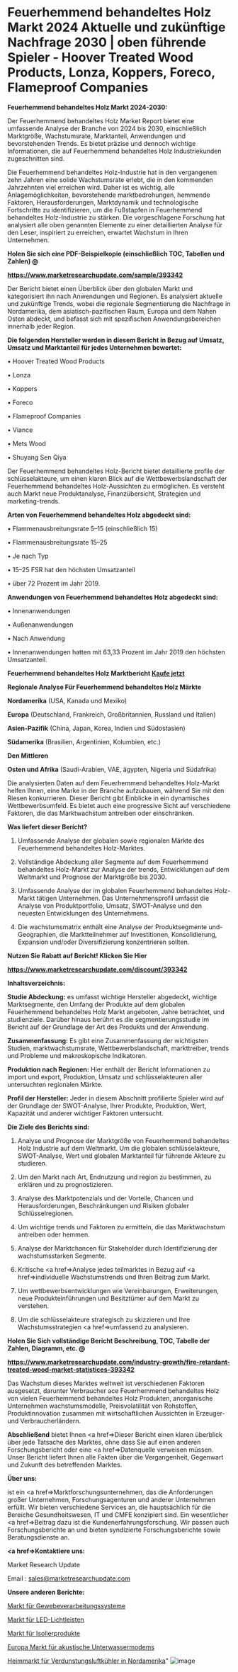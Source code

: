 # Feuerhemmend behandeltes Holz Markt 2024 Aktuelle und zukünftige Nachfrage 2030 | oben führende Spieler - Hoover Treated Wood Products, Lonza, Koppers, Foreco, Flameproof Companies

<strong>Feuerhemmend behandeltes Holz Markt 2024-2030:</strong>

Der Feuerhemmend behandeltes Holz Market Report bietet eine umfassende Analyse der Branche von 2024 bis 2030, einschließlich Marktgröße, Wachstumsrate, Marktanteil, Anwendungen und bevorstehenden Trends. Es bietet präzise und dennoch wichtige Informationen, die auf Feuerhemmend behandeltes Holz Industriekunden zugeschnitten sind.

Die Feuerhemmend behandeltes Holz-Industrie hat in den vergangenen zehn Jahren eine solide Wachstumsrate erlebt, die in den kommenden Jahrzehnten viel erreichen wird. Daher ist es wichtig, alle Anlagemöglichkeiten, bevorstehende marktbedrohungen, hemmende Faktoren, Herausforderungen, Marktdynamik und technologische Fortschritte zu identifizieren, um die Fußstapfen in Feuerhemmend behandeltes Holz-Industrie zu stärken. Die vorgeschlagene Forschung hat analysiert alle oben genannten Elemente zu einer detaillierten Analyse für den Leser, inspiriert zu erreichen, erwartet Wachstum in Ihren Unternehmen.



<strong>Holen Sie sich eine PDF-Beispielkopie (einschließlich TOC, Tabellen und Zahlen) @
</strong>

<strong><a href=https://www.marketresearchupdate.com/sample/393342>

<strong>https://www.marketresearchupdate.com/sample/393342</u></font></a></strong></strong>

Der Bericht bietet einen Überblick über den globalen Markt und kategorisiert ihn nach Anwendungen und Regionen. Es analysiert aktuelle und zukünftige Trends, wobei die regionale Segmentierung die Nachfrage in Nordamerika, dem asiatisch-pazifischen Raum, Europa und dem Nahen Osten abdeckt, und befasst sich mit spezifischen Anwendungsbereichen innerhalb jeder Region.



<strong>Die folgenden Hersteller werden in diesem Bericht in Bezug auf Umsatz, Umsatz und Marktanteil für jedes Unternehmen bewertet:</strong>

• Hoover Treated Wood Products

• Lonza

• Koppers

• Foreco

• Flameproof Companies

• Viance

• Mets Wood

• Shuyang Sen Qiya

Der Feuerhemmend behandeltes Holz-Bericht bietet detaillierte profile der schlüsselakteure, um einen klaren Blick auf die Wettbewerbslandschaft der Feuerhemmend behandeltes Holz-Aussichten zu ermöglichen. Es versteht auch Markt neue Produktanalyse, Finanzübersicht, Strategien und marketing-trends.



<strong>Arten von Feuerhemmend behandeltes Holz abgedeckt sind:</strong>

• Flammenausbreitungsrate 5–15 (einschließlich 15)

• Flammenausbreitungsrate 15–25

• Je nach Typ

• 15–25 FSR hat den höchsten Umsatzanteil

• über 72 Prozent im Jahr 2019.



<strong>Anwendungen von Feuerhemmend behandeltes Holz abgedeckt sind:</strong>

• Innenanwendungen

• Außenanwendungen

• Nach Anwendung

• Innenanwendungen hatten mit 63,33 Prozent im Jahr 2019 den höchsten Umsatzanteil.



<strong>Feuerhemmend behandeltes Holz Marktbericht <a href=https://www.marketresearchupdate.com/buynow/393342>Kaufe jetzt</a></strong>



<strong>Regionale Analyse Für Feuerhemmend behandeltes Holz Märkte</strong>



<strong>Nordamerika</strong> (USA, Kanada und Mexiko)



<strong>Europa</strong> (Deutschland, Frankreich, Großbritannien, Russland und Italien)



<strong>Asien-Pazifik</strong> (China, Japan, Korea, Indien und Südostasien)



<strong>Südamerika</strong> (Brasilien, Argentinien, Kolumbien, etc.)



<strong>Den Mittleren</strong> 

<strong>Osten und Afrika</strong> (Saudi-Arabien, VAE, ägypten, Nigeria und Südafrika)

Die analysierten Daten auf dem Feuerhemmend behandeltes Holz-Markt helfen Ihnen, eine Marke in der Branche aufzubauen, während Sie mit den Riesen konkurrieren. Dieser Bericht gibt Einblicke in ein dynamisches Wettbewerbsumfeld. Es bietet auch eine progressive Sicht auf verschiedene Faktoren, die das Marktwachstum antreiben oder einschränken.



<strong>Was liefert dieser Bericht?</strong>

1. Umfassende Analyse der globalen sowie regionalen Märkte des Feuerhemmend behandeltes Holz-Marktes.

2. Vollständige Abdeckung aller Segmente auf dem Feuerhemmend behandeltes Holz-Markt zur Analyse der trends, Entwicklungen auf dem Weltmarkt und Prognose der Marktgröße bis 2030.

3. Umfassende Analyse der im globalen Feuerhemmend behandeltes Holz-Markt tätigen Unternehmen. Das Unternehmensprofil umfasst die Analyse von Produktportfolio, Umsatz, SWOT-Analyse und den neuesten Entwicklungen des Unternehmens.

4. Die wachstumsmatrix enthält eine Analyse der Produktsegmente und-Geographien, die Marktteilnehmer auf Investitionen, Konsolidierung, Expansion und/oder Diversifizierung konzentrieren sollten.



<strong>Nutzen Sie Rabatt auf Bericht! Klicken Sie Hier
</strong>

<strong><a href=https://www.marketresearchupdate.com/discount/393342>https://www.marketresearchupdate.com/discount/393342</b></u></font></strong></a>



<strong>Inhaltsverzeichnis:</strong>



<strong>Studie Abdeckung:</strong> es umfasst wichtige Hersteller abgedeckt, wichtige Marktsegmente, den Umfang der Produkte auf dem globalen Feuerhemmend behandeltes Holz Markt angeboten, Jahre betrachtet, und studienziele. Darüber hinaus berührt es die segmentierungsstudie im Bericht auf der Grundlage der Art des Produkts und der Anwendung.



<strong>Zusammenfassung:</strong> Es gibt eine Zusammenfassung der wichtigsten Studien, marktwachstumsrate, Wettbewerbslandschaft, markttreiber, trends und Probleme und makroskopische Indikatoren.



<strong>Produktion nach Regionen:</strong> Hier enthält der Bericht Informationen zu import und export, Produktion, Umsatz und schlüsselakteuren aller untersuchten regionalen Märkte.



<strong>Profil der Hersteller:</strong> Jeder in diesem Abschnitt profilierte Spieler wird auf der Grundlage der SWOT-Analyse, Ihrer Produkte, Produktion, Wert, Kapazität und anderer wichtiger Faktoren untersucht.



<strong>Die Ziele des Berichts sind:</strong>

1) Analyse und Prognose der Marktgröße von Feuerhemmend behandeltes Holz Industrie auf dem Weltmarkt.
Um die globalen schlüsselakteure, SWOT-Analyse, Wert und globalen Marktanteil für führende Akteure zu studieren.

2) Um den Markt nach Art, Endnutzung und region zu bestimmen, zu erklären und zu prognostizieren.

3) Analyse des Marktpotenzials und der Vorteile, Chancen und Herausforderungen, Beschränkungen und Risiken globaler Schlüsselregionen.

4) Um wichtige trends und Faktoren zu ermitteln, die das Marktwachstum antreiben oder hemmen.

5) Analyse der Marktchancen für Stakeholder durch Identifizierung der wachstumsstarken Segmente.

6) Kritische <a href=>Analyse</a> jedes teilmarktes in Bezug auf <a href=>individuelle</a> Wachstumstrends und Ihren Beitrag zum Markt.

7) Um wettbewerbsentwicklungen wie Vereinbarungen, Erweiterungen, neue Produkteinführungen und Besitztümer auf dem Markt zu verstehen.

8) Um die schlüsselakteure strategisch zu skizzieren und Ihre Wachstumsstrategien <a href=>umfassend</a> zu analysieren.



<strong>Holen Sie Sich vollständige Bericht Beschreibung, TOC, Tabelle der Zahlen, Diagramm, etc. @ </strong>

<strong><a href=https://www.marketresearchupdate.com/industry-growth/fire-retardant-treated-wood-market-statistices-393342>https://www.marketresearchupdate.com/industry-growth/fire-retardant-treated-wood-market-statistices-393342</a></font></strong>

Das Wachstum dieses Marktes weltweit ist verschiedenen Faktoren ausgesetzt, darunter Verbraucher ace Feuerhemmend behandeltes Holz von vielen Feuerhemmend behandeltes Holz Produkten, anorganische Unternehmen wachstumsmodelle, Preisvolatilität von Rohstoffen, Produktinnovation zusammen mit wirtschaftlichen Aussichten in Erzeuger-und Verbraucherländern.



<strong>Abschließend</strong> bietet Ihnen <a href=>Dieser</a> Bericht einen klaren überblick über jede Tatsache des Marktes, ohne dass Sie auf einen anderen Forschungsbericht oder eine <a href=>Datenquelle</a> verweisen müssen. Unser Bericht liefert Ihnen alle Fakten über die Vergangenheit, Gegenwart und Zukunft des betreffenden Marktes.



<strong>Über uns:</strong>

 ist ein <a href=>Marktfors</a>chungsunternehmen, das die Anforderungen großer Unternehmen, Forschungsagenturen und anderer Unternehmen erfüllt. Wir bieten verschiedene Services an, die hauptsächlich für die Bereiche Gesundheitswesen, IT und CMFE konzipiert sind. Ein wesentlicher <a href=>Beitrag</a> dazu ist die Kundenerfahrungsforschung. Wir passen auch Forschungsberichte an und bieten syndizierte Forschungsberichte sowie Beratungsdienste an.



<strong><a href=>Kontaktiere uns:</a></strong>

Market Research Update

Email : sales@marketresearchupdate.com



<strong>Unsere anderen Berichte:</strong>

<a href=https://www.linkedin.com/pulse/tissue-processing-systems-market-2023>Markt für Gewebeverarbeitungssysteme</a>

<a href=https://www.linkedin.com/pulse/led-light-bar-market-report-2023-top-company>Markt für LED-Lichtleisten</a>

<a href=https://www.linkedin.com/pulse/insulation-products-market-outlooks-2023-size>Markt für Isolierprodukte</a>

<a href=https://www.linkedin.com/pulse/europe-underwater-acoustic-modems-market-2023>Europa Markt für akustische Unterwassermodems</a>

<a href=https://www.linkedin.com/pulse/north-america-evaporative-air-cooler-home-market-2023>Heimmarkt für Verdunstungsluftkühler in Nordamerika</a>"
![image](https://github.com/meghapanth/markettrends/assets/163847665/00629175-a3cc-4090-911f-932d5af04f3d)
